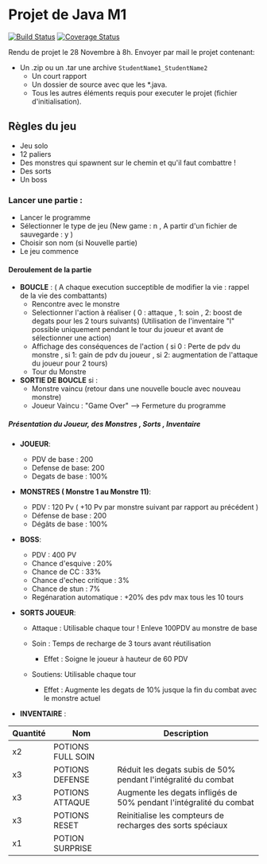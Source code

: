# Projet de Java M1

[![Build Status](https://travis-ci.org/bLandais/projet-java.svg?branch=master)](https://travis-ci.org/bLandais/projet-java) [![Coverage Status](https://coveralls.io/repos/github/bLandais/projet-java/badge.svg?branch=master)](https://coveralls.io/github/bLandais/projet-java?branch=master)

Rendu de projet le 28 Novembre à 8h. Envoyer par mail le projet contenant:

- Un .zip ou un .tar une archive `StudentName1_StudentName2` 
    - Un court rapport
    - Un dossier de source avec que les *.java.
    - Tous les autres éléments requis pour executer le projet (fichier d'initialisation).
    
## Règles du jeu

* Jeu solo
* 12 paliers
* Des monstres qui spawnent sur le chemin et qu'il faut combattre !
* Des sorts
* Un boss

### Lancer une partie :

* Lancer le programme
* Sélectionner le type de jeu (New game : n , A partir d'un fichier de sauvegarde : y )
* Choisir son nom (si Nouvelle partie)
* Le jeu commence

#### Deroulement de la partie

* **BOUCLE** : ( A chaque execution succeptible de modifier la vie : rappel de la vie des combattants)
    * Rencontre avec le monstre
    * Selectionner l'action à réaliser ( 0 : attaque , 1: soin , 2: boost de degats pour les 2 tours suivants) (Utilisation de l'inventaire "l"
    possible uniquement pendant le tour du joueur et avant de sélectionner une action)
    * Affichage des conséquences de l'action ( si 0 : Perte de pdv du monstre , si 1: gain de pdv du joueur , si 2: augmentation de l'attaque du joueur pour 2 tours)
    * Tour du Monstre
* **SORTIE DE BOUCLE** si :
    * Monstre vaincu (retour dans une nouvelle boucle avec nouveau monstre)
    * Joueur Vaincu : "Game Over" --> Fermeture du programme

##### Présentation du Joueur, des Monstres , Sorts , Inventaire

* **JOUEUR**:
    * PDV de base : 200
    * Defense de base: 200
    * Degats de base : 100%


* **MONSTRES ( Monstre 1 au Monstre 11)**:
    * PDV : 120 Pv ( +10 Pv par monstre suivant par rapport au précédent )
    * Défense de base : 200
    * Dégâts de base : 100%

* **BOSS**:
    * PDV : 400 PV
    * Chance d'esquive : 20%
    * Chance de CC : 33%
    * Chance d'echec critique : 3%
    * Chance de stun : 7%
    * Regénaration automatique : +20% des pdv max tous les 10 tours

* **SORTS JOUEUR**:
    * Attaque : Utilisable chaque tour ! Enleve 100PDV au monstre de base
    * Soin : Temps de recharge de 3 tours avant réutilisation
        * Effet : Soigne le joueur à hauteur de 60 PDV

    * Soutiens: Utilisable chaque tour
        * Effet : Augmente les degats de 10% jusque la fin du combat avec le monstre actuel


* **INVENTAIRE** :

| Quantité | Nom | Description |
| --- | ---| --- |
| x2   | POTIONS FULL SOIN | |
| x3   | POTIONS DEFENSE   | Réduit les degats subis de 50% pendant l'intégralité du combat |
| x3   | POTIONS ATTAQUE   | Augmente les degats infligés de 50% pendant l'intégralité du combat |
| x3   | POTIONS RESET | Reinitialise les compteurs de recharges des sorts spéciaux |
| x1   | POTION SURPRISE | |